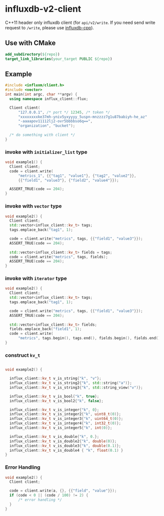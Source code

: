 
# influxdb-v2-client

C++11 header only influxdb client (for `api/v2/write`. If you need send write request to `/write`, please use [influxdb-cpp](https://github.com/orca-zhang/influxdb-cpp)).

## Use with CMake

```cmake
add_subdirectory(${repo})
target_link_libraries(your_target PUBLIC ${repo})
```

## Example

```c++
#include <influxm/client.h>
#include <vector>
int main(int argc, char **argv) {
  using namespace influx_client::flux;

  Client client(
      "127.0.0.1", /* port */ 12345, /* token */
      "xxxxxxxxke37mh-yniv5yxyyyy_5uspn-mnzzzz7g1u87babiyh-he_az"
      "-aaaapov11112lj2-ovr5bbbbso6q==",
      "organization", "bucket");
  
  /* do something with client */
}

```

### invoke with `initializer_list` type

```c++
void example1() {
  Client client;
  code = client.write(
      "metrics_1", {{"tag1", "value1"}, {"tag2", "value2"}},
      {{"field1", "value3"}, {"field2", "value4"}});

  ASSERT_TRUE(code == 204);
}

```

### invoke with `vector` type

```c++
void example2() {
  Client client;
  std::vector<influx_client::kv_t> tags;
  tags.emplace_back("tag1", 1);

  code = client.write("metrics", tags, {{"field1", "value3"}});
  ASSERT_TRUE(code == 204);
  
  std::vector<influx_client::kv_t> fields = tags;
  code = client.write("metrics", tags, fields);
  ASSERT_TRUE(code == 204);
}
```

### invoke with `iterator` type

```c++
void example2() {
  Client client;
  std::vector<influx_client::kv_t> tags;
  tags.emplace_back("tag1", 1);

  code = client.write("metrics", tags, {{"field1", "value3"}});
  ASSERT_TRUE(code == 204);
  
  std::vector<influx_client::kv_t> fields;
  fields.emplace_back("field1", 1);
  code = client.write(
      "metrics", tags.begin(), tags.end(), fields.begin(), fields.end());
}
```

### construct `kv_t`

```c++

void example2() {

  influx_client::kv_t v_is_string{"k", "v"};
  influx_client::kv_t v_is_string2{"k", std::string("a")};
  influx_client::kv_t v_is_string3{"k", std::string_view("v")};

  influx_client::kv_t v_is_bool{"k", true};
  influx_client::kv_t v_is_bool2{"k", false};

  influx_client::kv_t v_is_integer{"k", 0};
  influx_client::kv_t v_is_integer2{"k", uint8_t(0)};
  influx_client::kv_t v_is_integer3{"k", uint64_t(0)};
  influx_client::kv_t v_is_integer4{"k", int32_t(0)};
  influx_client::kv_t v_is_integer5{"k", int(0)};

  influx_client::kv_t v_is_double{"k", 0.};
  influx_client::kv_t v_is_double2{"k", double(0)};
  influx_client::kv_t v_is_double3{"k", double(0.1)};
  influx_client::kv_t v_is_double4 { "k", float(0.1) }
}

```

### Error Handling

```c++
void example2() {
  Client client;

  code = client.write(a, {}, {{"field", "value"}});
  if (code < 0 || (code / 100) != 2) {
      /* error handling */
  }
}
```


